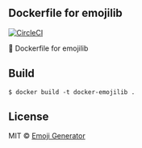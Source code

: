 ## Dockerfile for emojilib
[![CircleCI](https://circleci.com/gh/emoji-gen/docker-emojilib/tree/master.svg?style=shield)](https://circleci.com/gh/emoji-gen/docker-emojilib/tree/master)

:whale: Dockerfile for emojilib

## Build

```
$ docker build -t docker-emojilib .
```

## License
MIT &copy; [Emoji Generator](https://emoji-gen.ninja)
